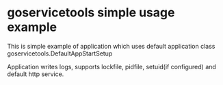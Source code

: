 # goservicetools simple usage example

This is simple example of application which uses default application class goservicetools.DefaultAppStartSetup

Application writes logs, supports lockfile, pidfile, setuid(if configured) and default http service.